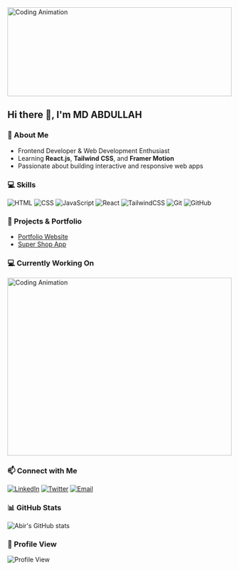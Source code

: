<img src="https://camo.githubusercontent.com/51c0a7381d32821a8481a08cee4efa47f274e2806e6668d74eb86870d1ea105a/68747470733a2f2f692e6962622e636f2e636f6d2f68526267674770712f3230323635303332312d37663464613336312d663938662d343334352d386466342d616466333532613131333232312d657a6769662d636f6d2d726573697a652d312e676966" alt="Coding Animation" width="100%" height="200">


## Hi there 👋, I'm MD ABDULLAH

### 🌱 About Me
- Frontend Developer & Web Development Enthusiast
- Learning **React.js**, **Tailwind CSS**, and **Framer Motion**
- Passionate about building interactive and responsive web apps

### 💻 Skills
![HTML](https://img.shields.io/badge/HTML5-E34F26?style=for-the-badge&logo=html5&logoColor=white)
![CSS](https://img.shields.io/badge/CSS3-1572B6?style=for-the-badge&logo=css3&logoColor=white)
![JavaScript](https://img.shields.io/badge/JavaScript-F7DF1E?style=for-the-badge&logo=javascript&logoColor=black)
![React](https://img.shields.io/badge/React-61DAFB?style=for-the-badge&logo=react&logoColor=black)
![TailwindCSS](https://img.shields.io/badge/Tailwind_CSS-06B6D4?style=for-the-badge&logo=tailwind-css&logoColor=white)
![Git](https://img.shields.io/badge/Git-F05032?style=for-the-badge&logo=git&logoColor=white)
![GitHub](https://img.shields.io/badge/GitHub-181717?style=for-the-badge&logo=github&logoColor=white)

### 🚀 Projects & Portfolio
- [Portfolio Website](https://myportfoliojj.netlify.app/)
- [Super Shop App](https://zastandapp.netlify.app)

### 💻 Currently Working On
<img src="https://media2.giphy.com/media/v1.Y2lkPTc5MGI3NjExMTkyZWU4eGE0YnVreXFobWo4dWw5bHEydmo0am9neHB5djVxd2txOSZlcD12MV9pbnRlcm5hbF9naWZfYnlfaWQmY3Q9Zw/iml0ZFq2tNAzryx2rf/giphy.gif" alt="Coding Animation" width="100%" height="400">

### 📫 Connect with Me
[![LinkedIn](https://img.shields.io/badge/LinkedIn-0A66C2?style=for-the-badge&logo=linkedin&logoColor=white)](https://www.linkedin.com/in/md-abdullah-4544b217a/)
[![Twitter](https://img.shields.io/badge/Twitter-1DA1F2?style=for-the-badge&logo=twitter&logoColor=white)](https://twitter.com/abirkhan0001)
[![Email](https://img.shields.io/badge/Email-D14836?style=for-the-badge&logo=gmail&logoColor=white)](mailto:amabdullah097@gmail.com)

### 📊 GitHub Stats
![Abir's GitHub stats](https://github-readme-stats.vercel.app/api?username=abirkhan0001&show_icons=true&theme=radical)

### 👀 Profile View
![Profile View](https://visitor-badge.laobi.icu/badge?page_id=abirkhan0001.abirkhan0001)


